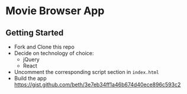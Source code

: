 # Movie Browser App

## Getting Started

- Fork and Clone this repo
- Decide on technology of choice:
    - jQuery
    - React
- Uncomment the corresponding script section in `index.html`
- Build the app https://gist.github.com/beth/3e7eb34ff1a46b674d40ece896c593c2
